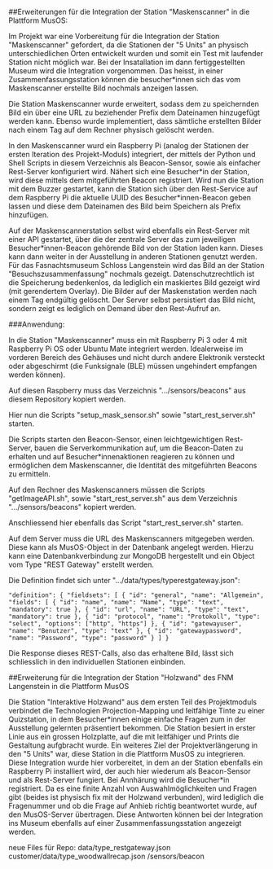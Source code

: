 ##Erweiterungen für die Integration der Station "Maskenscanner" in die Plattform MusOS:

Im Projekt war eine Vorbereitung für die Integration der Station "Maskenscanner" gefordert, da die Stationen der "5 Units" an physisch unterschiedlichen Orten entwickelt wurden und somit ein Test mit laufender Station nicht möglich war. Bei der Insatallation im dann fertiggestellten Museum wird die Integration vorgenommen. Das heisst, in einer Zusammenfassungsstation können die besucher*innen sich das vom Maskenscanner erstellte Bild nochmals anzeigen lassen. 

Die Station Maskenscanner wurde erweitert, sodass dem zu speichernden Bild ein über eine URL zu beziehender Prefix dem Dateinamen hinzugefügt werden kann. Ebenso wurde implementiert, dass sämtliche erstellten Bilder nach einem Tag auf dem Rechner physisch gelöscht werden.

In den Maskenscanner wurd ein Raspberry Pi (analog der Stationen der ersten Iteration des Projekt-Moduls) integriert, der mittels der Python und Shell Scripts in diesem Verzeichnis als Beacon-Sensor, sowie als einfacher Rest-Server konfiguriert wird. Nähert sich eine Besucher\*in der Station, wird diese mittels dem mitgeführten Beacon registriert. Wird nun die Station mit dem Buzzer gestartet, kann die Station sich über den Rest-Service auf dem Raspberry Pi die aktuelle UUID des Besucher\*innen-Beacon geben lassen und diese dem Dateinamen des Bild beim Speichern als Prefix hinzufügen. 

Auf der Maskenscannerstation selbst wird ebenfalls ein Rest-Server mit einer API gestartet, über die der zentrale Server das zum jeweiligen Besucher\*innen-Beacon gehörende Bild von der Station laden kann. Dieses kann dann weiter in der Ausstellung in anderen Stationen genutzt werden. Für das Fasnachtsmuseum Schloss Langenstein wird das Bild an der Station "Besuchszusammenfassung" nochmals gezeigt. Datenschutzrechtlich ist die Speicherung bedenkenlos, da lediglich ein maskiertes Bild gezeigt wird (mit gerendertem Overlay). Die Bilder auf der Maskenstation werden nach einem Tag endgültig gelöscht. Der Server selbst persistiert das Bild nicht, sondern zeigt es lediglich on Demand über den Rest-Aufruf an. 


###Anwendung: 

In die Station "Maskenscanner" muss ein mit Raspberry Pi 3 oder 4 mit Raspberry Pi OS oder Ubuntu Mate integriert werden. Idealerweise im vorderen Bereich des Gehäuses und nicht durch andere Elektronik versteckt oder abgeschirmt (die Funksignale (BLE) müssen ungehindert empfangen werden können). 

Auf diesen Raspberry muss das Verzeichnis ".../sensors/beacons" aus diesem Repository kopiert werden.

Hier nun die Scripts "setup\_mask\_sensor.sh" sowie "start\_rest\_server.sh" starten. 

Die Scripts starten den Beacon-Sensor, einen leichtgewichtigen Rest-Server, bauen die Serverkommunikation auf, um die Beacon-Daten zu erhalten und auf Besucher\*innenaktionen reagieren zu können und ermöglichen dem Maskenscanner, die Identität des mitgeführten Beacons zu ermitteln. 

Auf den Rechner des Maskenscanners müssen die Scripts "getImageAPI.sh", sowie "start\_rest\_server.sh" aus dem Verzeichnis ".../sensors/beacons" kopiert werden. 

Anschliessend hier ebenfalls das Script "start\_rest\_server.sh" starten. 

Auf dem Server muss die URL des Maskenscanners mitgegeben werden. Diese kann als MusOS-Object in der Datenbank angelegt werden. 
Hierzu kann eine Datenbankverbindung zur MongoDB hergestellt und ein Object vom Type "REST Gateway" erstellt werden. 

Die Definition findet sich unter ".../data/types/typerestgateway.json":

 ``"definition": {
            "fieldsets": [
                {
                    "id": "general",
                    "name": "Allgemein",
                    "fields": [
                        {
                            "id": "name",
                            "name": "Name",
                            "type": "text",
                            "mandatory": true
                        },
                        {
                            "id": "url",
                            "name": "URL",
                            "type": "text",
                            "mandatory": true
                        },
                        {
                            "id": "protocol",
                            "name": "Protokoll",
                            "type": "select",
                            "options": ["http", "https"]
                        },
                        {
                            "id": "gatewayuser",
                            "name": "Benutzer",
                            "type": "text"
                        },
                        {
                            "id": "gatewaypassword",
                            "name": "Password",
                            "type": "password"
                        }
                    ]
                }``

Die Response dieses REST-Calls, also das erhaltene Bild, lässt sich schliesslich in den individuellen Stationen einbinden. 

##Erweiterung für die Integration der Station "Holzwand" des FNM Langenstein in die Plattform MusOS

Die Station "Interaktive Holzwand" aus dem ersten Teil des Projektmoduls verbindet die Technologien Projection-Mapping und leitfähige Tinte zu einer Quizstation, in dem Besucher\*innen einige einfache Fragen zum in der Ausstellung gelernten präsentiert bekommen. Die Station besiert in erster Linie aus ein grossen Holzplatte, auf die mit leitfähiger und Prints die Gestaltung aufgbracht wurde. 
Ein weiteres Ziel der Projektverlängerung in den "5 Units" war, diese Station in die Plattform MusOS zu integrieren. Diese Integration wurde hier vorbereitet, in dem an der Station ebenfalls ein Raspberry Pi installiert wird, der auch hier wiederum als Beacon-Sensor und als Rest-Server fungiert. Bei Annhärung wird die Besucher\*in registriert. Da es eine finite Anzahl von Auswahlmöglichkeiten und Fragen gibt (beides ist physisch fix mit der Holzwand verbunden), wird lediglich die Fragenummer und ob die Frage auf Anhieb richtig beantwortet wurde, auf den MusOS-Server übertragen. Diese Antworten können bei der Integration ins Museum ebenfalls auf einer Zusammenfassungsstation angezeigt werden. 

neue Files für Repo: 
data/type_restgateway.json
customer/data/type_woodwallrecap.json
/sensors/beacon














